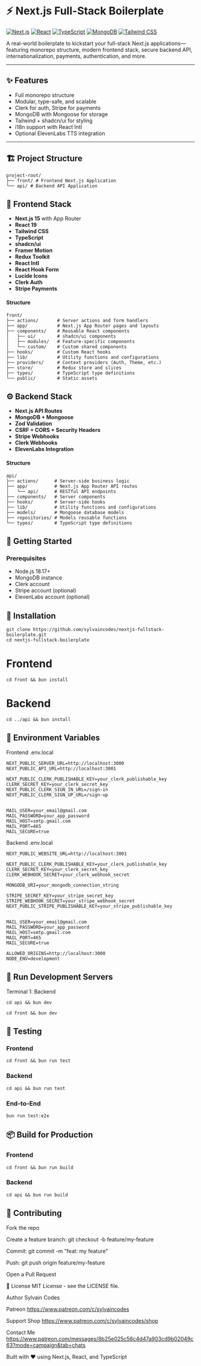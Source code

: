# ⚡ Next.js Full-Stack Boilerplate

[![Next.js](https://img.shields.io/badge/Next.js-15-black?style=flat-square&logo=next.js)](https://nextjs.org/)
[![React](https://img.shields.io/badge/React-19-blue?style=flat-square&logo=react)](https://reactjs.org/)
[![TypeScript](https://img.shields.io/badge/TypeScript-5.0-blue?style=flat-square&logo=typescript)](https://www.typescriptlang.org/)
[![MongoDB](https://img.shields.io/badge/MongoDB-green?style=flat-square&logo=mongodb)](https://www.mongodb.com/)
[![Tailwind CSS](https://img.shields.io/badge/Tailwind_CSS-38B2AC?style=flat-square&logo=tailwind-css)](https://tailwindcss.com/)

A real-world boilerplate to kickstart your full-stack Next.js applications—featuring monorepo structure, modern frontend stack, secure backend API, internationalization, payments, authentication, and more.

---

## ✨ Features

- Full monorepo structure
- Modular, type-safe, and scalable
- Clerk for auth, Stripe for payments
- MongoDB with Mongoose for storage
- Tailwind + shadcn/ui for styling
- i18n support with React Intl
- Optional ElevenLabs TTS integration

---

## 🏗️ Project Structure

```
project-root/
├── front/ # Frontend Next.js Application
└── api/ # Backend API Application
```


## 🎨 Frontend Stack

- **Next.js 15** with App Router
- **React 19**
- **Tailwind CSS**
- **TypeScript**
- **shadcn/ui**
- **Framer Motion**
- **Redux Toolkit**
- **React Intl**
- **React Hook Form**
- **Lucide Icons**
- **Clerk Auth**
- **Stripe Payments**

#### Structure

```
front/
├── actions/       # Server actions and form handlers
├── app/           # Next.js App Router pages and layouts
├── components/    # Reusable React components
│   ├── ui/        # shadcn/ui components
│   ├── modules/   # Feature-specific components
│   └── custom/    # Custom shared components
├── hooks/         # Custom React hooks
├── lib/           # Utility functions and configurations
├── providers/     # Context providers (Auth, Theme, etc.)
├── store/         # Redux store and slices
├── types/         # TypeScript type definitions
└── public/        # Static assets
```

## ⚙️ Backend Stack

- **Next.js API Routes**
- **MongoDB + Mongoose**
- **Zod Validation**
- **CSRF + CORS + Security Headers**
- **Stripe Webhooks**
- **Clerk Webhooks**
- **ElevenLabs Integration**

#### Structure

```
api/
├── actions/      # Server-side business logic
├── app/          # Next.js App Router API routes
│   └── api/      # RESTful API endpoints
├── components/   # Server components
├── hooks/        # Server-side hooks
├── lib/          # Utility functions and configurations
├── models/       # Mongoose database models
├── repositories/ # Models reusable functions
└── types/        # TypeScript type definitions
```

## 🔧 Getting Started

### Prerequisites

- Node.js 18.17+
- MongoDB instance
- Clerk account
- Stripe account (optional)
- ElevenLabs account (optional)


## 🚀 Installation

```
git clone https://github.com/sylvaincodes/nextjs-fullstack-boilerplate.git
cd nextjs-fullstack-boilerplate
```


# Frontend
```
cd front && bun install
```

# Backend
``` 
cd ../api && bun install
```


## 🔐 Environment Variables
Frontend .env.local

```
NEXT_PUBLIC_SERVER_URL=http://localhost:3000
NEXT_PUBLIC_API_URL=http://localhost:3001

NEXT_PUBLIC_CLERK_PUBLISHABLE_KEY=your_clerk_publishable_key
CLERK_SECRET_KEY=your_clerk_secret_key
NEXT_PUBLIC_CLERK_SIGN_IN_URL=/sign-in
NEXT_PUBLIC_CLERK_SIGN_UP_URL=/sign-up


MAIL_USER=your_email@gmail.com
MAIL_PASSWORD=your_app_password
MAIL_HOST=smtp.gmail.com
MAIL_PORT=465
MAIL_SECURE=true
```

Backend .env.local
```
NEXT_PUBLIC_WEBSITE_URL=http://localhost:3001

NEXT_PUBLIC_CLERK_PUBLISHABLE_KEY=your_clerk_publishable_key
CLERK_SECRET_KEY=your_clerk_secret_key
CLERK_WEBHOOK_SECRET=your_clerk_webhook_secret

MONGODB_URI=your_mongodb_connection_string

STRIPE_SECRET_KEY=your_stripe_secret_key
STRIPE_WEBHOOK_SECRET=your_stripe_webhook_secret
NEXT_PUBLIC_STRIPE_PUBLISHABLE_KEY=your_stripe_publishable_key


MAIL_USER=your_email@gmail.com
MAIL_PASSWORD=your_app_password
MAIL_HOST=smtp.gmail.com
MAIL_PORT=465
MAIL_SECURE=true

ALLOWED_ORIGINS=http://localhost:3000
NODE_ENV=development
```


## 🧪 Run Development Servers
Terminal 1: Backend

```
cd api && bun dev
```

```
cd front && bun dev
```

##  🧪 Testing

###  Frontend
```
cd front && bun run test
```

###  Backend
```
cd api && bun run test
```

###  End-to-End
```
bun run test:e2e
```

## 📦 Build for Production

###  Frontend
```
cd front && bun run build
```

###  Backend
```
cd api && bun run build
```


## 🤝 Contributing
Fork the repo

Create a feature branch: git checkout -b feature/my-feature

Commit: git commit -m "feat: my feature"

Push: git push origin feature/my-feature

Open a Pull Request

📄 License
MIT License - see the LICENSE file.

 Author
Sylvain Codes

Patreon https://www.patreon.com/c/sylvaincodes

Support Shop https://www.patreon.com/c/sylvaincodes/shop

Contact Me https://www.patreon.com/messages/8b25e025c56c4d47a903cd9b02049c63?mode=campaign&tab=chats

Built with ❤️ using Next.js, React, and TypeScript